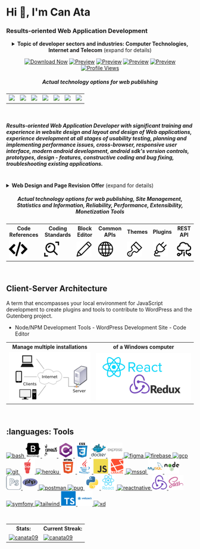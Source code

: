 <h1 align="left">Hi 👋, I'm Can Ata</h1>
<h3 align="left">Results-oriented Web Application Development</h3>

<div align="left">

<div align="center">


<details>
<summary><b>Topic of developer sectors and industries: Computer Technologies, Internet and Telecom</b> (expand for details)</summary>

_[Can Ata](https://github.com/canata09) is passionate about frontend development in Turkey, you can contact the developer on <em><a href="https://linkedin.com/in/canataweb">LinkedIn</a></em>.
</details>

[![Download Now](https://img.shields.io/badge/-Download%20Now!-%2322A6F2)](https://github.com/canata09) 
[![Preview](https://img.shields.io/github/last-commit/canata09/canata09)](https://github.com/canata09) 
[![Preview](https://img.shields.io/github/forks/canata09/canata09?style=social)](https://github.com/canata09) 
[![Preview](https://img.shields.io/github/followers/canata09?style=social)](https://github.com/canata09) 
[![Preview](https://img.shields.io/badge/-Discuss-blue)](https://github.com/canata09) 
[![Profile Views](https://komarev.com/ghpvc/?username=canata09&label=Profile%20views&color=0e75b6&style=flat)](https://github.com/canata09) 
  
  
</div>

<h5 align="center">Actual technology options for web publishing</h5>

<div align="center">
  <table cellpadding="5" cellspacing="0" border="0" align="center">
    <tr>
	<td><a href="https://github.com/canata09"><img src="https://upload.wikimedia.org/wikipedia/commons/thumb/d/d9/Node.js_logo.svg/590px-Node.js_logo.svg.png" width="80px"/></a></td>
	<td><a href="https://github.com/canata09"><img src="https://upload.wikimedia.org/wikipedia/commons/thumb/a/a7/React-icon.svg/512px-React-icon.svg.png" width="60px"/></a></td>
	<td><a href="https://github.com/canata09"><img src="https://bendyworks.com/assets/images/blog/2020-05-04-ionic-react-and-redux-74ed1080.png" width="50px"/></a></td>
	<td><a href="https://github.com/canata09"><img src="https://upload.wikimedia.org/wikipedia/commons/thumb/2/27/PHP-logo.svg/2560px-PHP-logo.svg.png" width="100px"/></a></td>
	<td><a href="https://github.com/canata09"><img src="https://s.w.org/style/images/about/WordPress-logotype-alternative.png" width="160px"/></a></td>
	<td><a href="https://github.com/canata09"><img src="https://upload.wikimedia.org/wikipedia/commons/thumb/9/99/Unofficial_JavaScript_logo_2.svg/225px-Unofficial_JavaScript_logo_2.svg.png" width="70px"/></a></td>
	<td><a href="https://github.com/canata09"><img src="https://upload.wikimedia.org/wikipedia/commons/thumb/5/51/AMP_logo_-_Brand-Blue.png/800px-AMP_logo_-_Brand-Blue.png" width="130px"/></a></td>
    </tr>
  </table>
</div>
	
<br/>
	
<h5 align="left">Results-oriented Web Application Developer with significant training and experience in website design and layout and design of Web applications, experience development at all stages of usability testing, planning and implementing performance issues, cross-browser, responsive user interface, modern android development, android sdk's version controls, prototypes, design - features, constructive coding and bug fixing, troubleshooting existing applications.</h5>
<br/>

<details>
<summary><b>Web Design and Page Revision Offer</b> (expand for details)</summary>

Dear [Customer Name],

We would like to share with you the details about our professional web design and page revision service that we offer to strengthen your company's digital presence and make your online presence more effective.

## Our services:

- 🚀 **Customized Web Design:**  We offer an original and modern web design that reflects your company's unique identity.
- 🚀 **Revision of Existing Pages:**  We review your existing pages and make adjustments that will improve the user experience.
- 🚀 **SEO Compatible Improvements:**  We provide SEO-focused improvements to make you more visible in search engines.
- 🚀 **Mobile Compatible Design:**  We offer responsive designs that will perform perfectly on mobile devices.

## Benefits:

Getting started with the XYZ Plugin is a breeze:

1. A chance to increase customer confidence by achieving a more professional online appearance.
2. Opportunity to increase customer satisfaction with a user-friendly and modern website.
3. Opportunity to provide greater accessibility by ranking higher in search engines.

## Our offer:

We offer solutions that suit your company's needs with our specially prepared packages. You can contact us to discuss our detailed offer and create a special plan for you.

Remember, your success is our priority. Please contact us for more information.

Kind regards.

</details>

<h5 align="center">Actual technology options for web publishing, Site Management, Statistics and Information, Reliability, Performance, Extensibility, Monetization Tools </h5>

<div align="center">
  <table cellpadding="5" cellspacing="" border="0" align="center">
    <tr>
        <th>Code References</th>
        <th>Coding Standards</th>
        <th>Block Editor</th>
        <th>Common APIs</th>
        <th>Themes</th>
        <th>Plugins</th>
        <th>REST API</th>
    </tr>
    <tr>
        <td><a href="https://github.com/canata09"><img src="https://github.com/canata09/canata09/blob/main/staticassets/raw/master/icon/programming-code-signs.png" width="50px"/></a></td>
        <td><a href="https://github.com/canata09"><img src="https://github.com/canata09/canata09/blob/main/staticassets/raw/master/icon/magnifying-glass.png" width="40px"/></a></td>
        <td><a href="https://github.com/canata09"><img src="https://github.com/canata09/canata09/blob/main/staticassets/raw/master/icon/pen.png" width="40px"/></a></td>
        <td><a href="https://github.com/canata09"><img src="https://github.com/canata09/canata09/blob/main/staticassets/raw/master/icon/world.png" width="40px"/></a></td>
        <td><a href="https://github.com/canata09"><img src="https://github.com/canata09/canata09/blob/main/staticassets/raw/master/icon/theme.png" width="40px"/></a></td>
        <td><a href="https://github.com/canata09"><img src="https://github.com/canata09/canata09/blob/main/staticassets/raw/master/icon/plug.png" width="40px"/></a></td>
        <td><a href="https://github.com/canata09"><img src="https://github.com/canata09/canata09/blob/main/staticassets/raw/master/icon/api.png" width="40px"/></a></td>
    </tr>

  </table>
</div>
<br/>




## Client-Server Architecture

A term that encompasses your local environment for JavaScript development to create plugins and tools to contribute to WordPress and the Gutenberg project.
- Node/NPM Development Tools - WordPress Development Site - Code Editor

<div align="center">
  <table cellpadding="5" cellspacing="" border="0" align="center">
    <tr>
        <th>Manage multiple installations </th>
        <th>of a Windows computer</th>
    </tr>
    <tr>
        <td><a href="https://github.com/canata09"><img src="https://github.com/canata09/canata09/blob/main/staticassets/raw/master/images/Client-server-model.svg.png" width="310px"/></a></td>
        <td><a href="https://github.com/canata09"><img src="https://github.com/canata09/canata09/blob/main/staticassets/raw/master/images/react-redux.jpg" width="380px"/></a></td>
    </tr>

  </table>
</div>


<br/>

## :languages: Tools

<p align="left"> 
<a href="https://www.gnu.org/software/bash/" target="_blank" rel="noreferrer"> <img src="https://www.vectorlogo.zone/logos/gnu_bash/gnu_bash-icon.svg" alt="bash" width="40" height="40"/> </a> <a href="https://getbootstrap.com" target="_blank" rel="noreferrer"> <img src="https://raw.githubusercontent.com/devicons/devicon/master/icons/bootstrap/bootstrap-plain-wordmark.svg" alt="bootstrap" width="40" height="40"/> </a> <a href="https://canvasjs.com" target="_blank" rel="noreferrer"> <img src="https://raw.githubusercontent.com/Hardik0307/Hardik0307/master/assets/canvasjs-charts.svg" alt="canvasjs" width="40" height="40"/> </a> <a href="https://www.w3schools.com/cs/" target="_blank" rel="noreferrer"> <img src="https://raw.githubusercontent.com/devicons/devicon/master/icons/csharp/csharp-original.svg" alt="csharp" width="40" height="40"/> </a> <a href="https://www.w3schools.com/css/" target="_blank" rel="noreferrer"> <img src="https://raw.githubusercontent.com/devicons/devicon/master/icons/css3/css3-original-wordmark.svg" alt="css3" width="40" height="40"/> </a> <a href="https://www.docker.com/" target="_blank" rel="noreferrer"> <img src="https://raw.githubusercontent.com/devicons/devicon/master/icons/docker/docker-original-wordmark.svg" alt="docker" width="40" height="40"/> </a> <a href="https://expressjs.com" target="_blank" rel="noreferrer"> <img src="https://raw.githubusercontent.com/devicons/devicon/master/icons/express/express-original-wordmark.svg" alt="express" width="40" height="40"/> </a> <a href="https://www.figma.com/" target="_blank" rel="noreferrer"> <img src="https://www.vectorlogo.zone/logos/figma/figma-icon.svg" alt="figma" width="40" height="40"/> </a> <a href="https://firebase.google.com/" target="_blank" rel="noreferrer"> <img src="https://www.vectorlogo.zone/logos/firebase/firebase-icon.svg" alt="firebase" width="40" height="40"/> </a> <a href="https://cloud.google.com" target="_blank" rel="noreferrer"> <img src="https://www.vectorlogo.zone/logos/google_cloud/google_cloud-icon.svg" alt="gcp" width="40" height="40"/> </a> <a href="https://git-scm.com/" target="_blank" rel="noreferrer"> <img src="https://www.vectorlogo.zone/logos/git-scm/git-scm-icon.svg" alt="git" width="40" height="40"/> </a> <a href="https://gulpjs.com" target="_blank" rel="noreferrer"> <img src="https://raw.githubusercontent.com/devicons/devicon/master/icons/gulp/gulp-plain.svg" alt="gulp" width="40" height="40"/> </a> <a href="https://heroku.com" target="_blank" rel="noreferrer"> <img src="https://www.vectorlogo.zone/logos/heroku/heroku-icon.svg" alt="heroku" width="40" height="40"/> </a> <a href="https://www.w3.org/html/" target="_blank" rel="noreferrer"> <img src="https://raw.githubusercontent.com/devicons/devicon/master/icons/html5/html5-original-wordmark.svg" alt="html5" width="40" height="40"/> </a> <a href="https://www.java.com" target="_blank" rel="noreferrer"> <img src="https://raw.githubusercontent.com/devicons/devicon/master/icons/java/java-original.svg" alt="java" width="40" height="40"/> </a> <a href="https://developer.mozilla.org/en-US/docs/Web/JavaScript" target="_blank" rel="noreferrer"> <img src="https://raw.githubusercontent.com/devicons/devicon/master/icons/javascript/javascript-original.svg" alt="javascript" width="40" height="40"/> </a> <a href="https://laravel.com/" target="_blank" rel="noreferrer"> <img src="https://raw.githubusercontent.com/devicons/devicon/master/icons/laravel/laravel-plain-wordmark.svg" alt="laravel" width="40" height="40"/> </a> <a href="https://www.microsoft.com/en-us/sql-server" target="_blank" rel="noreferrer"> <img src="https://www.svgrepo.com/show/303229/microsoft-sql-server-logo.svg" alt="mssql" width="40" height="40"/> </a> <a href="https://www.mysql.com/" target="_blank" rel="noreferrer"> <img src="https://raw.githubusercontent.com/devicons/devicon/master/icons/mysql/mysql-original-wordmark.svg" alt="mysql" width="40" height="40"/> </a> <a href="https://nodejs.org" target="_blank" rel="noreferrer"> <img src="https://raw.githubusercontent.com/devicons/devicon/master/icons/nodejs/nodejs-original-wordmark.svg" alt="nodejs" width="40" height="40"/> </a> <a href="https://www.photoshop.com/en" target="_blank" rel="noreferrer"> <img src="https://raw.githubusercontent.com/devicons/devicon/master/icons/photoshop/photoshop-line.svg" alt="photoshop" width="40" height="40"/> </a> <a href="https://www.php.net" target="_blank" rel="noreferrer"> <img src="https://raw.githubusercontent.com/devicons/devicon/master/icons/php/php-original.svg" alt="php" width="40" height="40"/> </a> <a href="https://postman.com" target="_blank" rel="noreferrer"> <img src="https://www.vectorlogo.zone/logos/getpostman/getpostman-icon.svg" alt="postman" width="40" height="40"/> </a> <a href="https://pugjs.org" target="_blank" rel="noreferrer"> <img src="https://cdn.worldvectorlogo.com/logos/pug.svg" alt="pug" width="40" height="40"/> </a> <a href="https://www.python.org" target="_blank" rel="noreferrer"> <img src="https://raw.githubusercontent.com/devicons/devicon/master/icons/python/python-original.svg" alt="python" width="40" height="40"/> </a> <a href="https://reactjs.org/" target="_blank" rel="noreferrer"> <img src="https://raw.githubusercontent.com/devicons/devicon/master/icons/react/react-original-wordmark.svg" alt="react" width="40" height="40"/> </a> <a href="https://reactnative.dev/" target="_blank" rel="noreferrer"> <img src="https://reactnative.dev/img/header_logo.svg" alt="reactnative" width="40" height="40"/> </a> <a href="https://redux.js.org" target="_blank" rel="noreferrer"> <img src="https://raw.githubusercontent.com/devicons/devicon/master/icons/redux/redux-original.svg" alt="redux" width="40" height="40"/> </a> <a href="https://sass-lang.com" target="_blank" rel="noreferrer"> <img src="https://raw.githubusercontent.com/devicons/devicon/master/icons/sass/sass-original.svg" alt="sass" width="40" height="40"/> </a> <a href="https://symfony.com" target="_blank" rel="noreferrer"> <img src="https://symfony.com/logos/symfony_black_03.svg" alt="symfony" width="40" height="40"/> </a> <a href="https://tailwindcss.com/" target="_blank" rel="noreferrer"> <img src="https://www.vectorlogo.zone/logos/tailwindcss/tailwindcss-icon.svg" alt="tailwind" width="40" height="40"/> </a> <a href="https://www.typescriptlang.org/" target="_blank" rel="noreferrer"> <img src="https://raw.githubusercontent.com/devicons/devicon/master/icons/typescript/typescript-original.svg" alt="typescript" width="40" height="40"/> </a> <a href="https://webpack.js.org" target="_blank" rel="noreferrer"> <img src="https://raw.githubusercontent.com/devicons/devicon/d00d0969292a6569d45b06d3f350f463a0107b0d/icons/webpack/webpack-original-wordmark.svg" alt="webpack" width="40" height="40"/> </a> <a href="https://www.adobe.com/products/xd.html" target="_blank" rel="noreferrer"> <img src="https://cdn.worldvectorlogo.com/logos/adobe-xd.svg" alt="xd" width="40" height="40"/> </a> </p>

<br/>

<div align="center">
  <table cellpadding="5" cellspacing="" border="0" align="center">
    <tr>
        <th>Stats:</th>
        <th>Current Streak:</th>
    </tr>
    <tr>
        <td><a href="https://github.com/canata09"><img align="center" src="https://github-readme-stats.vercel.app/api?username=canata09&show_icons=true&locale=en" alt="canata09" /></a></td>
        <td><a href="https://github.com/canata09"><img align="center" src="https://github-readme-streak-stats.herokuapp.com/?user=canata09&" alt="canata09" /></a></td>
    </tr>
  </table>
</div>
